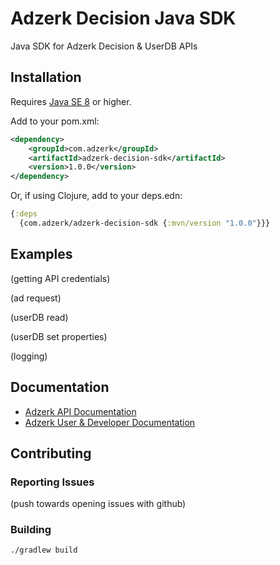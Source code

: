 # Adzerk Decision Java SDK

Java SDK for Adzerk Decision & UserDB APIs

## Installation

Requires [Java SE 8](https://en.wikipedia.org/wiki/Java_version_history) or higher.

Add to your pom.xml:

```xml
<dependency>
    <groupId>com.adzerk</groupId>
    <artifactId>adzerk-decision-sdk</artifactId>
    <version>1.0.0</version>
</dependency>
```

Or, if using Clojure, add to your deps.edn:

```clojure
{:deps
  {com.adzerk/adzerk-decision-sdk {:mvn/version "1.0.0"}}}
```

## Examples

(getting API credentials)

(ad request)

(userDB read)

(userDB set properties)

(logging)

## Documentation

- [Adzerk API Documentation](https://dev.adzerk.com/reference)
- [Adzerk User & Developer Documentation](https://dev.adzerk.com/docs)

## Contributing

### Reporting Issues

(push towards opening issues with github)

### Building

```
./gradlew build
```
